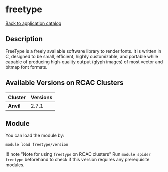 # freetype

[Back to application catalog](../app_catalog.md)

## Description
FreeType is a freely available software library to render fonts. It is written in C, designed to be small, efficient, highly customizable, and portable while capable of producing high-quality output (glyph images) of most vector and bitmap font formats.

## Available Versions on RCAC Clusters
|Cluster|Versions|
|---|---|
|**Anvil**|2.7.1|

## Module
You can load the module by:

```bash
module load freetype/version
```

!!! note "Note for using `freetype` on RCAC clusters"
    Run `module spider freetype` beforehand to check if this version requires any prerequisite modules.
